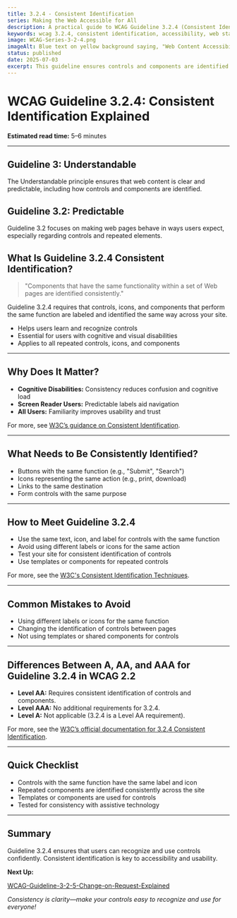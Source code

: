 ```yaml
---
title: 3.2.4 - Consistent Identification
series: Making the Web Accessible for All
description: A practical guide to WCAG Guideline 3.2.4 (Consistent Identification)—what it means, why it matters, and how to ensure controls and components are recognizable across your site.
keywords: wcag 3.2.4, consistent identification, accessibility, web standards, user interface, user experience
image: WCAG-Series-3-2-4.png
imageAlt: Blue text on yellow background saying, "Web Content Accessibiilty Guiedlines (WCAG) 3.2.4 Explained, Consistent Identification"
status: published
date: 2025-07-03
excerpt: This guideline ensures controls and components are identified consistently across your site.
---
```


# **WCAG Guideline 3.2.4: Consistent Identification Explained**

**Estimated read time:** 5–6 minutes

---

## **Guideline 3: Understandable**

The Understandable principle ensures that web content is clear and predictable, including how controls and components are identified.

## **Guideline 3.2: Predictable**

Guideline 3.2 focuses on making web pages behave in ways users expect, especially regarding controls and repeated elements.

## **What Is Guideline 3.2.4 Consistent Identification?**

<!-- [Illustration: Website with repeated icons and buttons labeled the same way on every page] -->

> "Components that have the same functionality within a set of Web pages are identified consistently."

Guideline 3.2.4 requires that controls, icons, and components that perform the same function are labeled and identified the same way across your site.

- Helps users learn and recognize controls
- Essential for users with cognitive and visual disabilities
- Applies to all repeated controls, icons, and components

---

## **Why Does It Matter?**

<!-- [Infographic: Repeated button, icon, and user with cognitive accessibility icon] -->

- **Cognitive Disabilities:** Consistency reduces confusion and cognitive load
- **Screen Reader Users:** Predictable labels aid navigation
- **All Users:** Familiarity improves usability and trust

For more, see [W3C’s guidance on Consistent Identification](https://www.w3.org/WAI/WCAG22/Understanding/consistent-identification.html).

---

## **What Needs to Be Consistently Identified?**

<!-- [Grid: Buttons, icons, links, and form controls] -->

- Buttons with the same function (e.g., "Submit", "Search")
- Icons representing the same action (e.g., print, download)
- Links to the same destination
- Form controls with the same purpose

---

## **How to Meet Guideline 3.2.4**

<!-- [Side-by-side: Good example (same label and icon for same function) vs. Bad example (different labels/icons for same function)] -->

- Use the same text, icon, and label for controls with the same function
- Avoid using different labels or icons for the same action
- Test your site for consistent identification of controls
- Use templates or components for repeated controls

For more, see the [W3C's Consistent Identification Techniques](https://www.w3.org/WAI/WCAG22/Techniques/general/G197).

---

## **Common Mistakes to Avoid**

<!-- [Do/Don't graphic: Left side with consistent button labels, right side with different labels for same function] -->

- Using different labels or icons for the same function
- Changing the identification of controls between pages
- Not using templates or shared components for controls

---

## **Differences Between A, AA, and AAA for Guideline 3.2.4 in WCAG 2.2**

<!-- [Infographic: Three columns labeled A, AA, AAA with example requirements for each] -->

- **Level AA:** Requires consistent identification of controls and components.
- **Level AAA:** No additional requirements for 3.2.4.
- **Level A:** Not applicable (3.2.4 is a Level AA requirement).

For more, see the [W3C’s official documentation for 3.2.4 Consistent Identification](https://www.w3.org/WAI/WCAG22/Understanding/consistent-identification.html).

---

## **Quick Checklist**

<!-- [Checklist graphic: Icons for button, label, and template] -->

- Controls with the same function have the same label and icon
- Repeated components are identified consistently across the site
- Templates or components are used for controls
- Tested for consistency with assistive technology

---

## **Summary**

<!-- [Illustration: User interacting with consistent controls across a website] -->

Guideline 3.2.4 ensures that users can recognize and use controls confidently. Consistent identification is key to accessibility and usability.

**Next Up:**

[WCAG-Guideline-3-2-5-Change-on-Request-Explained](WCAG-Guideline-3-2-5-Change-on-Request-Explained)

*Consistency is clarity—make your controls easy to recognize and use for everyone!*

<!-- excerpt: This guideline ensures controls and components are recognizable across your site. -->
